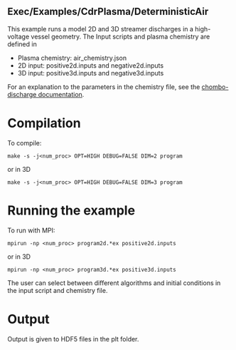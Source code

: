 ## Exec/Examples/CdrPlasma/DeterministicAir

This example runs a model 2D and 3D streamer discharges in a high-voltage vessel geometry.
The Input scripts and plasma chemistry are defined in

* Plasma chemistry: air_chemistry.json
* 2D input: positive2d.inputs and negative2d.inputs
* 3D input: positive3d.inputs and negative3d.inputs

For an explanation to the parameters in the chemistry file, see the [chombo-discharge documentation](https://chombo-discharge.github.io/chombo-discharge/Applications/CdrPlasmaModel.html#json-interface).

# Compilation

To compile:

```make -s -j<num_proc> OPT=HIGH DEBUG=FALSE DIM=2 program```

or in 3D

```make -s -j<num_proc> OPT=HIGH DEBUG=FALSE DIM=3 program```

# Running the example

To run with MPI:

```mpirun -np <num_proc> program2d.*ex positive2d.inputs```

or in 3D

```mpirun -np <num_proc> program3d.*ex positive3d.inputs```

The user can select between different algorithms and initial conditions in the input script and chemistry file. 

# Output

Output is given to HDF5 files in the plt folder. 
